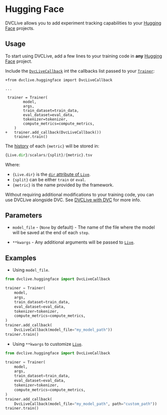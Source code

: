 # Hugging Face

DVCLive allows you to add experiment tracking capabilities to your
[Hugging Face](https://huggingface.co/) projects.

## Usage

To start using DVCLive, add a few lines to your training code in **any**
[Hugging Face](https://huggingface.co/) project.

Include the
[`DvcLiveCallback`](https://github.com/iterative/dvclive/blob/main/src/dvclive/huggingface.py)
int the callbacks list passed to your
[`Trainer`](https://huggingface.co/transformers/main_classes/trainer.html):

```git
+from dvclive.huggingface import DvcLiveCallback

...

 trainer = Trainer(
        model,
        args,
        train_dataset=train_data,
        eval_dataset=eval_data,
        tokenizer=tokenizer,
        compute_metrics=compute_metrics,
    )
+   trainer.add_callback(DvcLiveCallback())
    trainer.train()
```

The [history](/doc/dvclive/api-reference/live/log#step-updates) of each
`{metric}` will be stored in:

```py
{Live.dir}/scalars/{split}/{metric}.tsv
```

Where:

- `{Live.dir}` is the
  [`dir` attribute of `Live`](/doc/dvclive/api-reference/live#attributes).
- `{split}` can be either `train` or `eval`.
- `{metric}` is the name provided by the framework.

<admon type="tip">

Without requiring additional modifications to your training code, you can use
DVCLive alongside DVC. See [DVCLive with DVC](/doc/dvclive/dvclive-with-dvc) for
more info.

</admon>

## Parameters

- `model_file` - (`None` by default) - The name of the file where the model will
  be saved at the end of each `step`.

- `**kwargs` - Any additional arguments will be passed to
  [`Live`](/docs/dvclive/api-reference/live).

## Examples

- Using `model_file`.

```python
from dvclive.huggingface import DvcLiveCallback

trainer = Trainer(
    model,
    args,
    train_dataset=train_data,
    eval_dataset=eval_data,
    tokenizer=tokenizer,
    compute_metrics=compute_metrics,
)
trainer.add_callback(
    DvcLiveCallback(model_file="my_model_path"))
trainer.train()
```

- Using `**kwargs` to customize [`Live`](/docs/dvclive/api-reference/live).

```python
from dvclive.huggingface import DvcLiveCallback

trainer = Trainer(
    model,
    args,
    train_dataset=train_data,
    eval_dataset=eval_data,
    tokenizer=tokenizer,
    compute_metrics=compute_metrics,
)
trainer.add_callback(
    DvcLiveCallback(model_file="my_model_path", path="custom_path"))
trainer.train()
```

